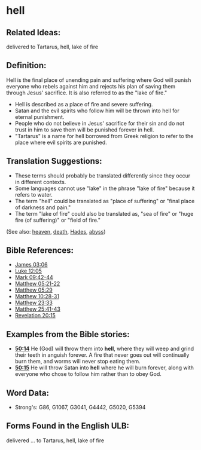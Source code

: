# hell

## Related Ideas:

delivered to Tartarus, hell, lake of fire

## Definition:

Hell is the final place of unending pain and suffering where God will punish everyone who rebels against him and rejects his plan of saving them through Jesus' sacrifice. It is also referred to as the "lake of fire."

* Hell is described as a place of fire and severe suffering.
* Satan and the evil spirits who follow him will be thrown into hell for eternal punishment.
* People who do not believe in Jesus' sacrifice for their sin and do not trust in him to save them will be punished forever in hell.
* "Tartarus" is a name for hell borrowed from Greek religion to refer to the place where evil spirits are punished.

## Translation Suggestions:

* These terms should probably be translated differently since they occur in different contexts.
* Some languages cannot use "lake" in the phrase "lake of fire" because it refers to water.
* The term "hell" could be translated as "place of suffering" or "final place of darkness and pain."
* The term "lake of fire" could also be translated as, "sea of fire" or "huge fire (of suffering)" or "field of fire."

(See also: [heaven](../kt/heaven.md), [death](../other/death.md), [Hades](../kt/hades.md), [abyss](../other/abyss.md))

## Bible References:

* [James 03:06](rc://en/tn/help/jas/03/06)
* [Luke 12:05](rc://en/tn/help/luk/12/05)
* [Mark 09:42-44](rc://en/tn/help/mrk/09/42)
* [Matthew 05:21-22](rc://en/tn/help/mat/05/21)
* [Matthew 05:29](rc://en/tn/help/mat/05/29)
* [Matthew 10:28-31](rc://en/tn/help/mat/10/28)
* [Matthew 23:33](rc://en/tn/help/mat/23/33)
* [Matthew 25:41-43](rc://en/tn/help/mat/25/41)
* [Revelation 20:15](rc://en/tn/help/rev/20/15)

## Examples from the Bible stories:

* __[50:14](rc://en/tn/help/obs/50/14)__ He (God) will throw them into __hell__, where they will weep and grind their teeth in anguish forever. A fire that never goes out will continually burn them, and worms will never stop eating them.
* __[50:15](rc://en/tn/help/obs/50/15)__ He will throw Satan into __hell__ where he will burn forever, along with everyone who chose to follow him rather than to obey God.

## Word Data:

* Strong's: G86, G1067, G3041, G4442, G5020, G5394

## Forms Found in the English ULB:

delivered ... to Tartarus, hell, lake of fire
